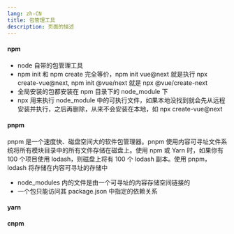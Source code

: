 ```yaml
---
lang: zh-CN
title: 包管理工具
description: 页面的描述
---
```


#### npm

- node 自带的包管理工具
- npm init 和 npm create 完全等价，npm init vue@next 就是执行 npx create-vue@next, npm init @vue/next 就是 npx @vue/create-next
- 全局安装的包都安装在 npm 目录下的 node_module 下
- npx 用来执行 node_module 中的可执行文件，如果本地没找到就会先从远程安装并执行，之后再删除，从来不会安装在本地，如 npx create-vue@next

#### pnpm

pnpm 是一个速度快、磁盘空间大的软件包管理器。pnpm 使用内容可寻址文件系统将所有模块目录中的所有文件存储在磁盘上。使用 npm 或 Yarn 时，如果你有 100 个项目使用 lodash，则磁盘上将有 100 个 lodash 副本。使用 pnpm，lodash 将存储在内容可寻址的存储中

- node_modules 内的文件是由一个可寻址的内容存储空间链接的
- 一个包只能访问其 package.json 中指定的依赖关系

#### yarn

#### cnpm
